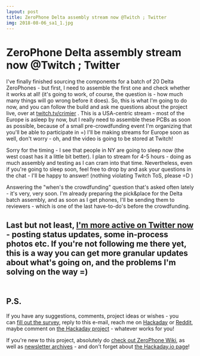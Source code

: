 ```yaml
---
layout: post
title: ZeroPhone Delta assembly stream now @Twitch ; Twitter
img: 2018-08-06_sa1_1.jpg 
---
```


# ZeroPhone Delta assembly stream now @Twitch ; Twitter

   
 I've finally finished sourcing the components for a batch of 20 Delta ZeroPhones - but first, I need to assemble the first one and check whether it works at all! (it's going to work, of course, the question is - how much many things will go wrong before it does). So, this is what I'm going to do now, and you can follow the build and ask me questions about the project live, over at [twitch.tv/crimier](https://www.twitch.tv/crimier) . This is a USA-centric stream - most of the Europe is asleep by now, but I really need to assemble these PCBs as soon as possible, because of a small pre-crowdfunding event I'm organizing that you'll be able to participate in =) I'll be making streams for Europe soon as well, don't worry - oh, and the video is going to be stored at Twitch!  
   
 Sorry for the timing - I see that people in NY are going to sleep now (the west coast has it a little bit better). I plan to stream for 4-5 hours - doing as much assembly and testing as I can cram into that time. Nevertheless, even if you're going to sleep soon, feel free to drop by and ask your questions in the chat - I'll be happy to answer! (nothing violating Twitch ToS, please =D )  
   
 Answering the "when's the crowdfunding" question that's asked often lately - it's very, very soon. I'm already preparing the pick&place for the Delta batch assembly, and as soon as I get phones, I'll be sending them to reviewers - which is one of the last have-to-do's before the crowdfunding.   
   
 Last but not least, [I'm more active on Twitter now](https://twitter.com/@ZeroPhoneOSHW) - posting status updates, some in-process photos etc. If you're not following me there yet, this is a way you can get more granular updates about what's going on, and the problems I'm solving on the way =)  
   
---

## P.S.

 If you have any suggestions, comments, project ideas or wishes - you can [fill out the survey](https://zerophone.github.io/newsletter/survey/), reply to this e-mail, reach me on [Hackaday](https://hackaday.io/CRImier) or [Reddit](https://www.reddit.com/user/CRImier), maybe comment on [the Hackaday project](https://hackaday.io/project/19035) - whatever works for you!  
   
 If you're new to this project, absolutely do [check out ZeroPhone Wiki](http://wiki.zerophone.org), as well as [newsletter archives](https://zerophone.github.io/newsletter/) - and don't forget about [the Hackaday.io page](https://hackaday.io/project/19035)!

  